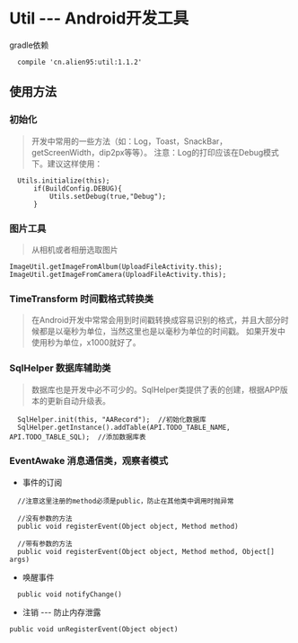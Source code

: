 # Util --- Android开发工具

gradle依赖

```
  compile 'cn.alien95:util:1.1.2'
```

## 使用方法

### 初始化

>开发中常用的一些方法（如：Log，Toast，SnackBar，getScreenWidth，dip2px等等）。
注意：Log的打印应该在Debug模式下。建议这样使用：   

```
  Utils.initialize(this);
      if(BuildConfig.DEBUG){
          Utils.setDebug(true,"Debug");
      }
```

### 图片工具
>从相机或者相册选取图片

```
ImageUtil.getImageFromAlbum(UploadFileActivity.this);
ImageUtil.getImageFromCamera(UploadFileActivity.this);
```

### TimeTransform 时间戳格式转换类

>在Android开发中常常会用到时间戳转换成容易识别的格式，并且大部分时候都是以毫秒为单位，当然这里也是以毫秒为单位的时间戳。 
如果开发中使用秒为单位，x1000就好了。  

### SqlHelper 数据库辅助类

>数据库也是开发中必不可少的。SqlHelper类提供了表的创建，根据APP版本的更新自动升级表。  
   
```
  SqlHelper.init(this, "AARecord");  //初始化数据库
  SqlHelper.getInstance().addTable(API.TODO_TABLE_NAME, API.TODO_TABLE_SQL);  //添加数据库表
```

### EventAwake 消息通信类，观察者模式

 - 事件的订阅

```
  //注意这里注册的method必须是public，防止在其他类中调用时抛异常

  //没有参数的方法
  public void registerEvent(Object object, Method method)

  //带有参数的方法
  public void registerEvent(Object object, Method method, Object[] args)

```

 - 唤醒事件

```
  public void notifyChange()
```

 - 注销 --- 防止内存泄露
```
public void unRegisterEvent(Object object)
```